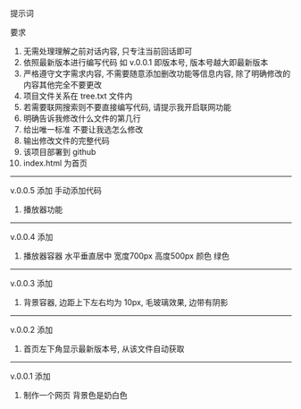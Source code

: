 提示词

要求
1. 无需处理理解之前对话内容, 只专注当前回话即可
2. 依照最新版本进行编写代码 如 v.0.0.1 即版本号, 版本号越大即最新版本
3. 严格遵守文字需求内容, 不需要随意添加删改功能等信息内容, 除了明确修改的内容其他完全不要更改
4. 项目文件关系在 tree.txt 文件内
5. 若需要联网搜索则不要直接编写代码, 请提示我开启联网功能
6. 明确告诉我修改什么文件的第几行
7. 给出唯一标准 不要让我选怎么修改
8. 输出修改文件的完整代码
9. 该项目部署到 github
10. index.html 为首页



---
v.0.0.5
添加 手动添加代码
1. 播放器功能
---
v.0.0.4 
添加
1. 播放器容器 水平垂直居中 宽度700px 高度500px 颜色 绿色
---
v.0.0.3
添加
1. 背景容器, 边距上下左右均为 10px, 毛玻璃效果, 边带有阴影
---
v.0.0.2
添加
1. 首页左下角显示最新版本号, 从该文件自动获取
---
v.0.0.1
添加
1. 制作一个网页 背景色是奶白色 
